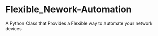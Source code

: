 # Flexible_Nework-Automation
A Python Class that Provides a Flexible way to automate your network devices



